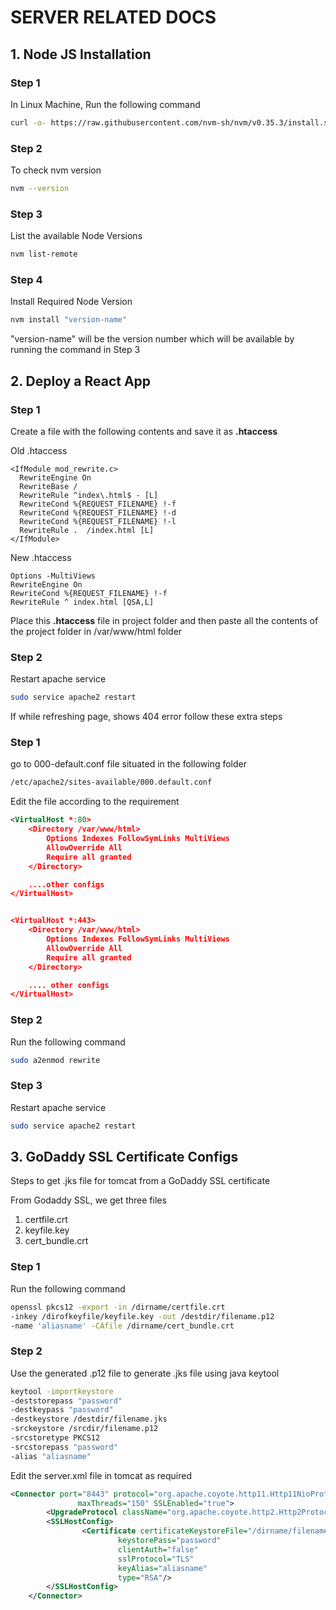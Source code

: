 # SERVER RELATED DOCS



## 1. Node JS Installation

### Step 1

In Linux Machine, Run the following command

```bash
curl -o- https://raw.githubusercontent.com/nvm-sh/nvm/v0.35.3/install.sh|bash 
```

### Step 2

To check nvm version

```bash
nvm --version
```

### Step 3

List the available Node Versions

```bash
nvm list-remote
```

### Step 4

Install Required Node Version

```bash
nvm install "version-name"
```

"version-name" will be the version number which will be available by running the command in Step 3


## 2. Deploy a React App

### Step 1

Create a file with the following contents and save it as **.htaccess**

Old .htaccess

```htaccess
<IfModule mod_rewrite.c>
  RewriteEngine On
  RewriteBase /
  RewriteRule ^index\.html$ - [L]
  RewriteCond %{REQUEST_FILENAME} !-f
  RewriteCond %{REQUEST_FILENAME} !-d
  RewriteCond %{REQUEST_FILENAME} !-l
  RewriteRule .  /index.html [L]
</IfModule>
```

New .htaccess

```htaccess
Options -MultiViews
RewriteEngine On
RewriteCond %{REQUEST_FILENAME} !-f
RewriteRule ^ index.html [QSA,L]
```

Place this **.htaccess** file in project folder and then paste all the contents of the project folder in  /var/www/html folder

### Step 2

Restart apache service

```bash
sudo service apache2 restart
```

If while refreshing page, shows 404 error follow these extra steps

### Step 1

go to 000-default.conf file situated in the following folder

```bash
/etc/apache2/sites-available/000.default.conf
```

Edit the file according to the requirement

```xml
<VirtualHost *:80>
    <Directory /var/www/html>
        Options Indexes FollowSymLinks MultiViews
        AllowOverride All
        Require all granted
    </Directory>

    ....other configs
</VirtualHost>


<VirtualHost *:443>
    <Directory /var/www/html>
        Options Indexes FollowSymLinks MultiViews
        AllowOverride All
        Require all granted
    </Directory>

    .... other configs
</VirtualHost>
```

### Step 2

Run the following command

```bash
sudo a2enmod rewrite
```


### Step 3

Restart apache service

```bash
sudo service apache2 restart
```



## 3. GoDaddy SSL Certificate Configs

Steps to get .jks file for tomcat from a GoDaddy SSL certificate

From Godaddy SSL, we get three files

1. certfile.crt
2. keyfile.key
3. cert_bundle.crt



### Step 1

Run the following command

```bash
openssl pkcs12 -export -in /dirname/certfile.crt 
-inkey /dirofkeyfile/keyfile.key -out /destdir/filename.p12 
-name 'aliasname' -CAfile /dirname/cert_bundle.crt 

```

### Step 2

Use the generated .p12 file to generate .jks file using java keytool

```bash
keytool -importkeystore 
-deststorepass "password" 
-destkeypass "password" 
-destkeystore /destdir/filename.jks 
-srckeystore /srcdir/filename.p12 
-srcstoretype PKCS12 
-srcstorepass "password" 
-alias "aliasname"
```

Edit the server.xml file in tomcat as required

```xml
<Connector port="8443" protocol="org.apache.coyote.http11.Http11NioProtocol"
               maxThreads="150" SSLEnabled="true">
        <UpgradeProtocol className="org.apache.coyote.http2.Http2Protocol" />
        <SSLHostConfig>
                <Certificate certificateKeystoreFile="/dirname/filename.jks"
                        keystorePass="password"
                        clientAuth="false" 
                        sslProtocol="TLS"
                        keyAlias="aliasname"
                        type="RSA"/>
        </SSLHostConfig>
    </Connector>
```



